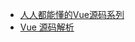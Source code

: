 * [人人都能懂的Vue源码系列](http://www.imooc.com/article/29087)
* [Vue 源码解析](http://www.imooc.com/article/14466)